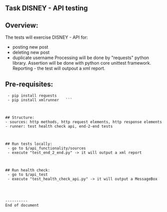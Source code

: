 Task DISNEY - API testing
----------


## Overview:
The tests will exercise DISNEY - API for:
- posting new post
- deleting new post
- duplicate username
Processing will be done by "requests" python library.
Assertion will be done with python core unittest framework.
Reporting - the test will outpout a xml report.


## Pre-requisites:
  ``` - python 3.6.x
   - pip install requests
   - pip install xmlrunner   ```



## Structure:
- sources: http methods, http request elements, http response elements
- runner: test health check api, end-2-end tests



## Run tests locally:
   - go to $/api_functionality/sources
   - execute "test_end_2_end.py" -> it will output a xml report



## Run health check:
   - go to $/api_test
   - execute "test_health_check_api.py" -> it will output a MessageBox




----------
End of document
